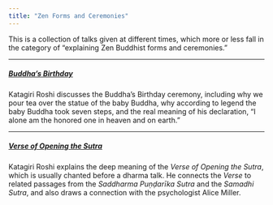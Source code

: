 ```yaml
---
title: "Zen Forms and Ceremonies"
---
```


This is a collection of talks given at different times, which more or less fall in the category of “explaining Zen Buddhist forms and ceremonies.”

---

##### [Buddha’s Birthday](1986-04-13-Buddhas-Birthday)

Katagiri Roshi discusses the Buddha’s Birthday ceremony, including why we pour tea over the statue of the baby Buddha, why according to legend the baby Buddha took seven steps, and the real meaning of his declaration, “I alone am the honored one in heaven and on earth.” 

---

##### [Verse of Opening the Sutra](1986-07-23-Verse-of-Opening-the-Sutra)

Katagiri Roshi explains the deep meaning of the *Verse of Opening the Sutra*, which is usually chanted before a dharma talk. He connects the *Verse* to related passages from the *Saddharma Puṇḍarīka Sutra* and the *Samadhi Sutra*, and also draws a connection with the psychologist Alice Miller.
